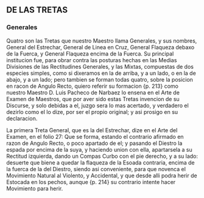 ## DE LAS TRETAS
### Generales

Quatro son las Tretas que nuestro Maestro llama Generales, y sus nombres, General del Estrechar, General de Linea en Cruz, General Flaqueza debaxo de la Fuerca, y General Flaqueza encima de la Fuerca.
Su principal institucion fue, para obrar contra las posturas hechas en las Medias Divisiones de las Rectitudines Generales, y las Mixtas, compuestas de dos especies simples, como si dixeramos en la de arriba, y a un lado, o en la de abajo, y a un lado; pero tambien se forman todas quatro, sobre la posicion en racon de Angulo Recto, quiero referir su formacion {p. 213} como nuestro Maestro D. Luis Pacheco de Narbaez lo ensena en el Arte de Examen de Maestros, que por aver sido estas Tretas invencion de su Discurse, y solo debidas a el, juzgo sera lo mas acertado, y verdadero el dezirlo como el lo dize, por ser el propio original; y asi prosigo en su declaracion.

La primera Treta General, que es la del Estrechar, dize en el Arte del Examen, en el folio 27: Que se forma, estando el contrario afirmado en razon de Angulo Recto, o poco apartado de el; y pasando el Diestro la espada por encima de la suya, y haciendo union con ella, apartarsela a su Rectitud izquierda, dando un Compas Curbo con el pie derecho, y a su lado: desuerte que biene a quedar la flaqueza de la Esoada contraria, encima de la fuerca de la del Diestro, siendo asi conveniente, para que novenca el Movimiento Natural al Violento, y Accidental, y que desde alli podra herir de Estocada en los pechos, aunque {p. 214} su contrario intente hacer Movimiento para herir.





